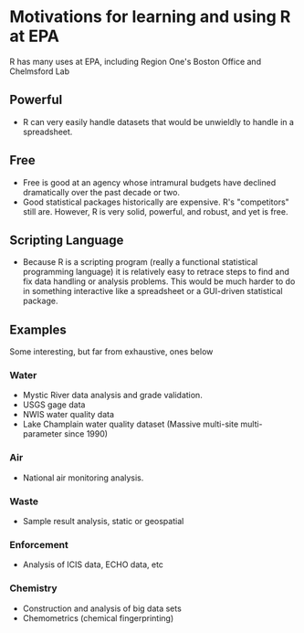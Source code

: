 # Motivations for learning and using R at EPA #
R has many uses at EPA, including Region One's Boston Office and Chelmsford Lab
## Powerful ##
* R can very easily handle datasets that would be unwieldly to handle in a spreadsheet.
## Free ##
* Free is good at an agency whose intramural budgets have declined dramatically over the past decade or two.
* Good statistical packages historically are expensive. R's "competitors" still are. However, R is very solid, powerful, and robust, and yet is free.

## Scripting Language ##
* Because R is a scripting program (really a functional statistical programming language) it is relatively easy to retrace steps to find and fix data handling or analysis problems.  This would be much harder to do in something interactive like a spreadsheet or a GUI-driven statistical package. 

## Examples ##
Some interesting, but far from exhaustive, ones below

### Water ###
* Mystic River data analysis and grade validation.
* USGS gage data
* NWIS water quality data
* Lake Champlain water quality dataset (Massive multi-site multi-parameter since 1990)

### Air ###
* National air monitoring analysis.

### Waste ###
* Sample result analysis, static or geospatial

### Enforcement ###
* Analysis of ICIS data, ECHO data, etc

### Chemistry ###
* Construction and analysis of big data sets
* Chemometrics (chemical fingerprinting)

